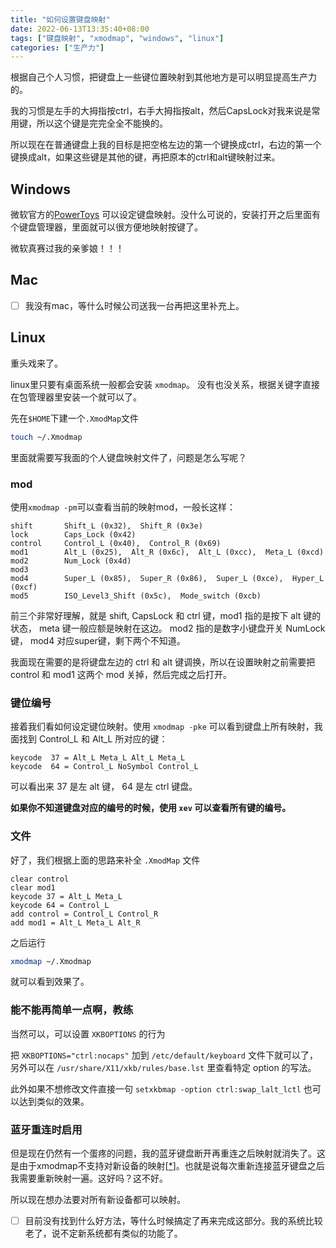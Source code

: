 ```yaml
---
title: "如何设置键盘映射"
date: 2022-06-13T13:35:40+08:00
tags: ["键盘映射", "xmodmap", "windows", "linux"]
categories: ["生产力"]
---
```


根据自己个人习惯，把键盘上一些键位置映射到其他地方是可以明显提高生产力的。

我的习惯是左手的大拇指按ctrl，右手大拇指按alt，然后CapsLock对我来说是常用键，所以这个键是完完全全不能换的。

所以现在在普通键盘上我的目标是把空格左边的第一个键换成ctrl，右边的第一个键换成alt，如果这些键是其他的键，再把原本的ctrl和alt键映射过来。

## Windows
微软官方的[PowerToys](https://docs.microsoft.com/en-us/windows/powertoys/) 可以设定键盘映射。没什么可说的，安装打开之后里面有个键盘管理器，里面就可以很方便地映射按键了。

微软真赛过我的亲爹娘！！！

## Mac
- [ ] 我没有mac，等什么时候公司送我一台再把这里补充上。

## Linux
重头戏来了。

linux里只要有桌面系统一般都会安装 `xmodmap`。 没有也没关系，根据关键字直接在包管理器里安装一个就可以了。

先在`$HOME`下建一个`.XmodMap`文件

```bash
touch ~/.Xmodmap
```

里面就需要写我面的个人键盘映射文件了，问题是怎么写呢？

### mod
使用`xmodmap -pm`可以查看当前的映射mod，一般长这样：

```
shift       Shift_L (0x32),  Shift_R (0x3e)
lock        Caps_Lock (0x42)
control     Control_L (0x40),  Control_R (0x69)
mod1        Alt_L (0x25),  Alt_R (0x6c),  Alt_L (0xcc),  Meta_L (0xcd)
mod2        Num_Lock (0x4d)
mod3      
mod4        Super_L (0x85),  Super_R (0x86),  Super_L (0xce),  Hyper_L (0xcf)
mod5        ISO_Level3_Shift (0x5c),  Mode_switch (0xcb)
```

前三个非常好理解，就是 shift, CapsLock 和 ctrl 键，mod1 指的是按下 alt 键的状态，  meta 键一般应额是映射在这边。 mod2 指的是数字小键盘开关 NumLock 键， mod4 对应super键，剩下两个不知道。

我面现在需要的是将键盘左边的 ctrl 和 alt 键调换，所以在设置映射之前需要把 control 和 mod1 这两个 mod 关掉，然后完成之后打开。

### 键位编号

接着我们看如何设定键位映射。使用 `xmodmap -pke` 可以看到键盘上所有映射，我面找到 Control_L 和 Alt_L 所对应的键：
```
keycode  37 = Alt_L Meta_L Alt_L Meta_L
keycode  64 = Control_L NoSymbol Control_L
```

可以看出来 37 是左 alt 键， 64 是左 ctrl 键盘。

**如果你不知道键盘对应的编号的时候，使用 `xev` 可以查看所有键的编号。**

### 文件

好了，我们根据上面的思路来补全 `.XmodMap` 文件
```
clear control
clear mod1
keycode 37 = Alt_L Meta_L
keycode 64 = Control_L
add control = Control_L Control_R
add mod1 = Alt_L Meta_L Alt_R
```

之后运行
```bash
xmodmap ~/.Xmodmap
```
就可以看到效果了。

### 能不能再简单一点啊，教练

当然可以，可以设置 `XKBOPTIONS` 的行为

把 `XKBOPTIONS="ctrl:nocaps"` 加到 `/etc/default/keyboard` 文件下就可以了，另外可以在 `/usr/share/X11/xkb/rules/base.lst` 里查看特定 option 的写法。

此外如果不想修改文件直接一句 `setxkbmap -option ctrl:swap_lalt_lctl` 也可以达到类似的效果。

### 蓝牙重连时启用

但是现在仍然有一个蛋疼的问题，我的蓝牙键盘断开再重连之后映射就消失了。这是由于xmodmap不支持对新设备的映射\[[*](https://bugs.freedesktop.org/show_bug.cgi?id=25262)\]。也就是说每次重新连接蓝牙键盘之后我需要重新映射一遍。这好吗？这不好。

所以现在想办法要对所有新设备都可以映射。

- [ ] 目前没有找到什么好方法，等什么时候搞定了再来完成这部分。我的系统比较老了，说不定新系统都有类似的功能了。